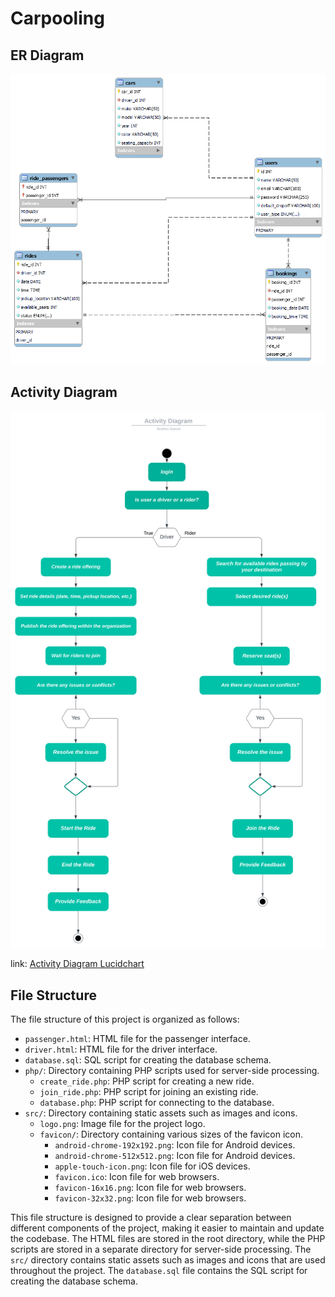 # Carpooling

## ER Diagram

![ERD](Documentation/ER_Diagram.png)

## Activity Diagram

![Activity Diagram](Documentation/Activity_Diagram.svg)

link: [Activity Diagram Lucidchart](https://lucid.app/documents/embedded/612ab06c-b2ce-42f6-a908-c0d885258926#)

<!-- link: [Class Diagram Lucidchart](https://lucid.app/documents/embedded/685b0fd3-012c-4ea6-9e92-f7fae120cae1) -->


## File Structure

The file structure of this project is organized as follows:

- `passenger.html`: HTML file for the passenger interface.
- `driver.html`: HTML file for the driver interface.
- `database.sql`: SQL script for creating the database schema.
- `php/`: Directory containing PHP scripts used for server-side processing.
    - `create_ride.php`: PHP script for creating a new ride.
    - `join_ride.php`: PHP script for joining an existing ride.
    - `database.php`: PHP script for connecting to the database.
- `src/`: Directory containing static assets such as images and icons.
    - `logo.png`: Image file for the project logo.
    - `favicon/`: Directory containing various sizes of the favicon icon.
        - `android-chrome-192x192.png`: Icon file for Android devices.
        - `android-chrome-512x512.png`: Icon file for Android devices.
        - `apple-touch-icon.png`: Icon file for iOS devices.
        - `favicon.ico`: Icon file for web browsers.
        - `favicon-16x16.png`: Icon file for web browsers.
        - `favicon-32x32.png`: Icon file for web browsers.

This file structure is designed to provide a clear separation between different components of the project, making it easier to maintain and update the codebase. The HTML files are stored in the root directory, while the PHP scripts are stored in a separate directory for server-side processing. The `src/` directory contains static assets such as images and icons that are used throughout the project. The `database.sql` file contains the SQL script for creating the database schema.